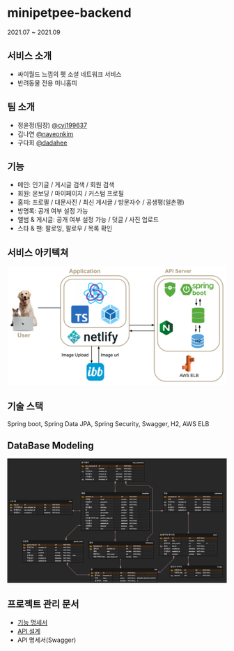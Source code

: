 # minipetpee-backend

2021.07 ~ 2021.09

## 서비스 소개

- 싸이월드 느낌의 펫 소셜 네트워크 서비스
- 반려동물 전용 미니홈피

## 팀 소개

- 정윤정(팀장) [@cyj199637](https://github.com/cyj199637)
- 김나연 [@nayeonkim](https://github.com/nayeonkiim)
- 구다희 [@dadahee](https://github.com/dadahee)

## 기능

- 메인: 인기글 / 게시글 검색 / 회원 검색
- 회원: 온보딩 / 마이페이지 / 커스텀 프로필
- 홈피: 프로필 / 대문사진 / 최신 게시글 / 방문자수 / 공생평(일촌평)
- 방명록: 공개 여부 설정 가능
- 앨범 & 게시글: 공개 여부 설정 가능 / 덧글 / 사진 업로드
- 스타 & 팬: 팔로잉, 팔로우 / 목록 확인

## 서비스 아키텍쳐

![docs/minipetpee-architecture.png](docs/images/minipetpee-architecture.png)

## 기술 스택

Spring boot, Spring Data JPA, Spring Security, Swagger, H2, AWS ELB

## DataBase Modeling

![minipetpee-modeling.png](docs/images/minipetpee-modeling.png)

## 프로젝트 관리 문서

- [기능 명세서](docs/functional_spec/기능_명세서.pdf)
- [API 설계](docs/api/design)
- API 명세서(Swagger)
